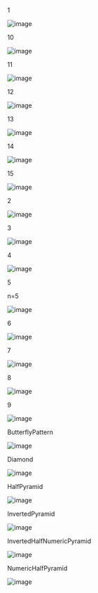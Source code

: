 1

![image](https://github.com/KirannThakur/Pattern/assets/134675862/4833fadd-28be-4019-bb71-e65dd5d6f10e)

10

![image](https://github.com/KirannThakur/Pattern/assets/134675862/bc7a1158-9837-4ba2-b512-6a3470241675)

11

![image](https://github.com/KirannThakur/Pattern/assets/134675862/eeb9a01d-a1ad-49d8-bb6b-1e32375372e2)

12

![image](https://github.com/KirannThakur/Pattern/assets/134675862/429448ac-b01c-4b80-8ec9-ad34393f4afa)

13

![image](https://github.com/KirannThakur/Pattern/assets/134675862/fac1cd0f-8766-4182-858c-f68f04b63ea7)

14

![image](https://github.com/KirannThakur/Pattern/assets/134675862/21be3b66-bfae-48dc-917a-f305e0fd3c9b)

15

![image](https://github.com/KirannThakur/Pattern/assets/134675862/ad1f9647-90ce-4d5e-9840-e2e8e81694d8)

2

![image](https://github.com/KirannThakur/Pattern/assets/134675862/aea1d79c-c790-4ce9-9462-5813ab94af1a)

3

![image](https://github.com/KirannThakur/Pattern/assets/134675862/49d31bb0-9f08-4644-bef6-1e75cc00000d)

4

![image](https://github.com/KirannThakur/Pattern/assets/134675862/86768cbc-b456-40f4-bf4e-dad986206797)

5

n=5

![image](https://github.com/KirannThakur/Pattern/assets/134675862/dbc1fdca-a866-46a4-8fa9-8ee52b36a149)

6

![image](https://github.com/KirannThakur/Pattern/assets/134675862/455becb3-9253-4594-b7b9-f744b2a2dfda)

7

![image](https://github.com/KirannThakur/Pattern/assets/134675862/25b95abb-5795-4de0-b092-3abdf962a920)

8

![image](https://github.com/KirannThakur/Pattern/assets/134675862/946bd40b-86af-4613-90d9-bd316c53198e)

9

![image](https://github.com/KirannThakur/Pattern/assets/134675862/273fff3c-2c7d-4975-a8a5-45c05d2af88a)


ButterflyPattern

![image](https://github.com/KirannThakur/Pattern/assets/134675862/15af10db-c2ff-4ba8-b8ba-637030c4814c)
 
 
Diamond

![image](https://github.com/KirannThakur/Pattern/assets/134675862/47f3ba13-c308-47e9-ac59-b7874fe9cc54)



HalfPyramid

![image](https://github.com/KirannThakur/Pattern/assets/134675862/261acb45-5d09-4d81-b3ba-ec7a903349a9)


InvertedPyramid

![image](https://github.com/KirannThakur/Pattern/assets/134675862/912a5f54-9439-484b-b71f-f9846d8fc86f)

InvertedHalfNumericPyramid

![image](https://github.com/KirannThakur/Pattern/assets/134675862/c9448563-c2a0-47b1-b838-c778aa59262b)


NumericHalfPyramid

![image](https://github.com/KirannThakur/Pattern/assets/134675862/639f7899-ca1e-4761-ba72-7a314f9b214d)

